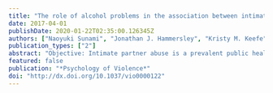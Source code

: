 ```yaml
---
title: "The role of alcohol problems in the association between intimate partner abuse and suicidality among college students"
date: 2017-04-01
publishDate: 2020-01-22T02:35:00.126345Z
authors: ["Naoyuki Sunami", "Jonathan J. Hammersley", "Kristy M. Keefe"]
publication_types: ["2"]
abstract: "Objective: Intimate partner abuse is a prevalent public health issue among college students and has been associated with suicidality and alcohol abuse. Evidence suggests that alcohol-related problems mediate the relationship between intimate partner abuse and suicidality, but it is limited to suicidal ideation among women. We aimed to expand the applicability of an existing mediation model by incorporating multiple indicators for intimate partner abuse and suicidality using a nationally representative sample of college students. Method: We used data from the National College Health Association Survey (N = 88,568). Key variables included involvement in intimate partner abuse (psychological, physical, and sexual), involvement in alcohol-related problems, and suicide-related behaviors (self-harm, ideation, and attempt). Results: We used structural equation modeling to test the mediation model. Results showed that alcohol-related problems partially mediated the association between abusive relationship involvement and suicidality. Furthermore, this association was equally present across men and women. Conclusions: Results demonstrate that psychological, physical, and sexual abuse involvement lead to self-harm, suicidal ideation, and suicide attempts via problematic alcohol use. The partial mediation by alcohol-related problems suggests the potential benefit of treatment focusing on both problematic alcohol use and intimate partner abuse in preventing suicidality."
featured: false
publication: "*Psychology of Violence*"
doi: "http://dx.doi.org/10.1037/vio0000122"
---
```


